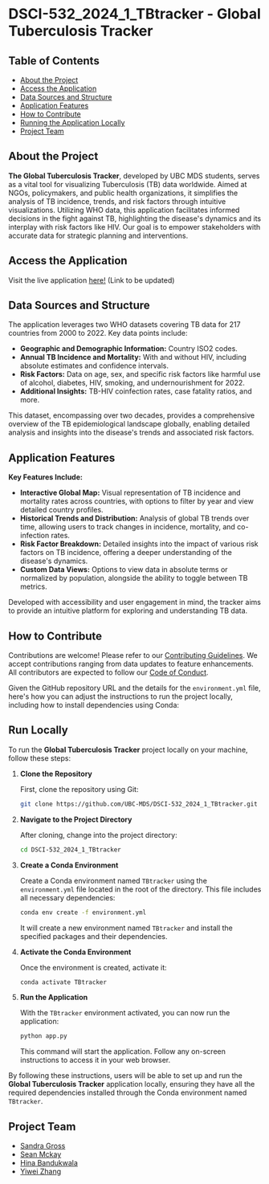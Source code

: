 # DSCI-532_2024_1_TBtracker - Global Tuberculosis Tracker

## Table of Contents

- [About the Project](#about-the-project)
- [Access the Application](#access-the-application)
- [Data Sources and Structure](#data-sources-and-structure)
- [Application Features](#application-features)
- [How to Contribute](#how-to-contribute)
- [Running the Application Locally](#run-locally)
- [Project Team](#project-team)

## About the Project

**The Global Tuberculosis Tracker**, developed by UBC MDS students, serves as a vital tool for visualizing Tuberculosis (TB) data worldwide. Aimed at NGOs, policymakers, and public health organizations, it simplifies the analysis of TB incidence, trends, and risk factors through intuitive visualizations. Utilizing WHO data, this application facilitates informed decisions in the fight against TB, highlighting the disease's dynamics and its interplay with risk factors like HIV. Our goal is to empower stakeholders with accurate data for strategic planning and interventions.

## Access the Application

Visit the live application [here!](#) (Link to be updated)

## Data Sources and Structure

The application leverages two WHO datasets covering TB data for 217 countries from 2000 to 2022. Key data points include:

- **Geographic and Demographic Information:** Country ISO2 codes.
- **Annual TB Incidence and Mortality:** With and without HIV, including absolute estimates and confidence intervals.
- **Risk Factors:** Data on age, sex, and specific risk factors like harmful use of alcohol, diabetes, HIV, smoking, and undernourishment for 2022.
- **Additional Insights:** TB-HIV coinfection rates, case fatality ratios, and more.

This dataset, encompassing over two decades, provides a comprehensive overview of the TB epidemiological landscape globally, enabling detailed analysis and insights into the disease's trends and associated risk factors.

## Application Features

**Key Features Include:**

- **Interactive Global Map:** Visual representation of TB incidence and mortality rates across countries, with options to filter by year and view detailed country profiles.
- **Historical Trends and Distribution:** Analysis of global TB trends over time, allowing users to track changes in incidence, mortality, and co-infection rates.
- **Risk Factor Breakdown:** Detailed insights into the impact of various risk factors on TB incidence, offering a deeper understanding of the disease's dynamics.
- **Custom Data Views:** Options to view data in absolute terms or normalized by population, alongside the ability to toggle between TB metrics.

Developed with accessibility and user engagement in mind, the tracker aims to provide an intuitive platform for exploring and understanding TB data.

## How to Contribute

Contributions are welcome! Please refer to our [Contributing Guidelines](/CONTRIBUTING.md). We accept contributions ranging from data updates to feature enhancements. All contributors are expected to follow our [Code of Conduct](/CODE_OF_CONDUCT.md).

Given the GitHub repository URL and the details for the `environment.yml` file, here's how you can adjust the instructions to run the project locally, including how to install dependencies using Conda:

## Run Locally

To run the **Global Tuberculosis Tracker** project locally on your machine, follow these steps:

1. **Clone the Repository**

    First, clone the repository using Git:

    ```bash
    git clone https://github.com/UBC-MDS/DSCI-532_2024_1_TBtracker.git
    ```

2. **Navigate to the Project Directory**

    After cloning, change into the project directory:

    ```bash
    cd DSCI-532_2024_1_TBtracker
    ```

3. **Create a Conda Environment**

    Create a Conda environment named `TBtracker` using the `environment.yml` file located in the root of the directory. This file includes all necessary dependencies:

    ```bash
    conda env create -f environment.yml
    ```
    It will create a new environment named `TBtracker` and install the specified packages and their dependencies.

4. **Activate the Conda Environment**

    Once the environment is created, activate it:

    ```bash
    conda activate TBtracker
    ```

5. **Run the Application**

    With the `TBtracker` environment activated, you can now run the application:

    ```bash
    python app.py
    ```

    This command will start the application. Follow any on-screen instructions to access it in your web browser.

By following these instructions, users will be able to set up and run the **Global Tuberculosis Tracker** application locally, ensuring they have all the required dependencies installed through the Conda environment named `TBtracker`.

## Project Team
- [Sandra Gross](https://github.com/sandygross)
- [Sean Mckay](https://github.com/sean-m-mckay)
- [Hina Bandukwala](https://github.com/hbandukw)
- [Yiwei Zhang](https://github.com/sandygross)


